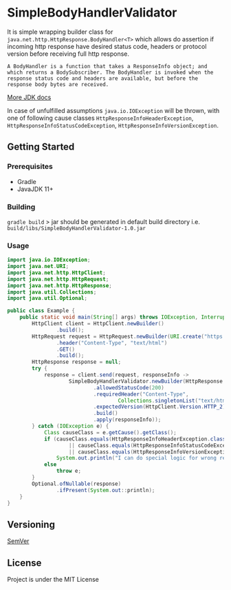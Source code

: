 # SimpleBodyHandlerValidator
It is simple wrapping builder class for `java.net.http.HttpResponse.BodyHandler<T>` which allows do assertion if incoming http response have desired status code, headers or protocol version before receiving full http response.
```
A BodyHandler is a function that takes a ResponseInfo object; and which returns a BodySubscriber. The BodyHandler is invoked when the response status code and headers are available, but before the response body bytes are received. 
```
[More JDK docs](https://docs.oracle.com/en/java/javase/12/docs/api/java.net.http/java/net/http/HttpResponse.BodyHandler.html)

In case of unfulfilled assumptions `java.io.IOException` will be thrown, with one of following cause classes `HttpResponseInfoHeaderException`, `HttpResponseInfoStatusCodeException`, `HttpResponseInfoVersionException`.

## Getting Started
### Prerequisites
* Gradle
* JavaJDK 11+

### Building
`gradle build` > jar should be generated in default build directory i.e. `build/libs/SimpleBodyHandlerValidator-1.0.jar`

### Usage

```java
import java.io.IOException;
import java.net.URI;
import java.net.http.HttpClient;
import java.net.http.HttpRequest;
import java.net.http.HttpResponse;
import java.util.Collections;
import java.util.Optional;

public class Example {
    public static void main(String[] args) throws IOException, InterruptedException {
        HttpClient client = HttpClient.newBuilder()
                .build();
        HttpRequest request = HttpRequest.newBuilder(URI.create("https://github.com"))
                .header("Content-Type", "text/html")
                .GET()
                .build();
        HttpResponse response = null;
        try {
            response = client.send(request, responseInfo ->
                    SimpleBodyHandlerValidator.newBuilder(HttpResponse.BodyHandlers.discarding())
                            .allowedStatusCode(200)
                            .requiredHeader("Content-Type",
                                    Collections.singletonList("text/html; charset=utf-8"))
                            .expectedVersion(HttpClient.Version.HTTP_2)
                            .build()
                            .apply(responseInfo));
        } catch (IOException e) {
            Class causeClass = e.getCause().getClass();
            if (causeClass.equals(HttpResponseInfoHeaderException.class)
                    || causeClass.equals(HttpResponseInfoStatusCodeException.class)
                    || causeClass.equals(HttpResponseInfoVersionException.class))
                System.out.println("I can do special logic for wrong response info!");
            else
                throw e;
        }
        Optional.ofNullable(response)
                .ifPresent(System.out::println);
    }
}
```
## Versioning
[SemVer](https://semver.org/)

## License
Project is under the MIT License
